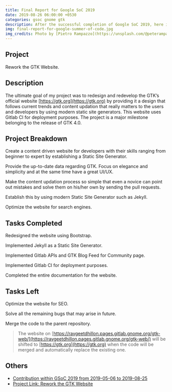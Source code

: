 ```yaml
---
title: Final Report for Google SoC 2019
date: 2019-08-26 06:00:00 +0530
categories: gsoc gnome gtk
description: After the successful completion of Google SoC 2019, here is my final report about my project. I reimplemented the GTK Website as a Jekyll Website and updated its design and deployment method. Read this blog for information about the project.
img: final-report-for-google-summer-of-code.jpg
img_credits: Photo by [Pietro Rampazzo](https://unsplash.com/@peterampazzo) on [Unsplash](https://unsplash.com)
---
```


## Project

Rework the GTK Website.

## Description

The ultimate goal of my project was to redesign and redevelop the GTK’s official website [https://gtk.org](https://gtk.org) by providing it a design that follows current trends and content updation that really matters to the users and developers by using modern static site generators. This website uses Gitlab CI for deployment purposes. The project is a major milestone belonging to the release of GTK 4.0.

## Project Breakdown

<i class="fas fa-calendar-alt text-info"></i> Create a content driven website for developers with their skills ranging from beginner to expert by establishing a Static Site Generator.

<i class="fas fa-calendar-alt text-info"></i> Provide the up-to-date data regarding GTK. Focus on elegance and simplicity and at the same time have a great UI/UX.

<i class="fas fa-calendar-alt text-info"></i> Make the content updation process so simple that even a novice can point out mistakes and solve them on his/her own by sending the pull requests.

<i class="fas fa-calendar-alt text-info"></i> Establish this by using modern Static Site Generator such as Jekyll.

<i class="fas fa-calendar-alt text-info"></i> Optimize the website for search engines.

## Tasks Completed

<i class="fas fa-check-circle text-success"></i> Redesigned the website using Bootstrap.

<i class="fas fa-check-circle text-success"></i> Implemented Jekyll as a Static Site Generator.

<i class="fas fa-check-circle text-success"></i> Implemented Gitlab APIs and GTK Blog Feed for Community page.

<i class="fas fa-check-circle text-success"></i> Implemented Gitlab CI for deployment purposes.

<i class="fas fa-check-circle text-success"></i> Completed the entire documentation for the website.

## Tasks Left

<i class="fas fa-exclamation-circle text-danger"></i> Optimize the website for SEO.

<i class="fas fa-exclamation-circle text-danger"></i> Solve all the remaining bugs that may arise in future.

<i class="fas fa-exclamation-circle text-danger"></i> Merge the code to the parent repository.

> The website on [https://ravgeetdhillon.pages.gitlab.gnome.org/gtk-web/](https://ravgeetdhillon.pages.gitlab.gnome.org/gtk-web/) will be shifted to [https://gtk.org](https://gtk.org) when the code will be merged and automatically replace the existing one.

## Others

* [Contribution within GSoC 2019 from 2019-05-06 to 2019-08-25](https://github.com/ravgeetdhillon/gtk-web/commits/master?author=ravgeetdhillon&since=2019-05-06&until=2019-08-25)
* [Project Link: Rework the GTK Website](https://summerofcode.withgoogle.com/projects/#6195706342146048)